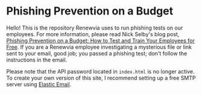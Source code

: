 # Phishing Prevention on a Budget
Hello! This is the repository Renewvia uses to run phishing tests on our employees. For more information, please read Nick Selby's blog post, [Phishing Prevention on a Budget: How to Test and Train Your Employees for Free](https://rupumped.github.io/phishing.html). If you are a Renewvia employee investigating a mysterious file or link sent to your email, good job; you passed a phishing test; don't follow the instructions in the email.

Please note that the API password located in `index.html` is no longer active. To create your own version of this site, I recommend setting up a free SMTP server using [Elastic Email](https://elasticemail.com/).
